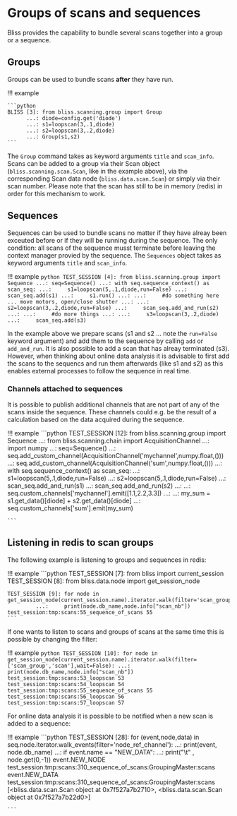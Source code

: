 # Groups of scans and sequences

Bliss provides the capability to bundle several scans together into a group or a sequence.

## Groups

Groups can be used to bundle scans **after** they have run.

!!! example

    ```python
	BLISS [3]: from bliss.scanning.group import Group
	      ...: diode=config.get('diode')
	      ...: s1=loopscan(3,.1,diode)
	      ...: s2=loopscan(3,.2,diode)
	      ...: Group(s1,s2)
    ```

The `Group` command takes as keyword arguments `title` and `scan_info`. Scans can be added to a group via their Scan object (`bliss.scanning.scan.Scan`, like in the example above), via the corresponding Scan data node (`bliss.data.scan.Scan`) or simply via their scan number. Please note that the scan has still to be in memory (redis) in order for this mechanism to work.

## Sequences
Sequences can be used to bundle scans no matter if they have alreay been exceuted before or if they will be running during the sequence. The only condition: all scans of the sequence musst terminate before leaving the context manager provied by the sequence. The `Sequences` object takes as keyword arguments `title` and `scan_info`.

!!! example
    ```python
	TEST_SESSION [4]: from bliss.scanning.group import Sequence
                 ...: seq=Sequence()
                 ...: with seq.sequence_context() as scan_seq:
                 ...:     s1=loopscan(5,.1,diode,run=False)
                 ...:     scan_seq.add(s1)
                 ...:     s1.run()
                 ...:
                 ...:     #do something here ... move motors, open/close shutter
                 ...:
                 ...:     s2=loopscan(3,.2,diode,run=False)
                 ...:     scan_seq.add_and_run(s2)
                 ...:
                 ...:     #do more things
                 ...:
                 ...:     s3=loopscan(3,.2,diode)
                 ...:     scan_seq.add(s3)
    ```

In the example above we prepare scans (s1 and s2 ... note the `run=False` keyword argument) and add them to the sequence by calling `add` or `add_and_run`. It is also possible to add a scan that has alreay terminated (s3). However, when thinking about online data analysis it is advisable to first add the scans to the sequencs and run them afterwards (like s1 and s2) as this enables external processes to follow the sequence in real time.

### Channels attached to sequences
 
It is possible to publish additional channels that are not part of any of the scans inside the sequence. These channels could e.g. be the result of a calculation based on the data acquired during the sequence.

!!! example
    ```python
	TEST_SESSION [12]: from bliss.scanning.group import Sequence
		      ...: from bliss.scanning.chain import AcquisitionChannel
		      ...: import numpy
		      ...: seq=Sequence()
		      ...: seq.add_custom_channel(AcquisitionChannel('mychannel',numpy.float,()))
		      ...: seq.add_custom_channel(AcquisitionChannel('sum',numpy.float,()))
		      ...: with seq.sequence_context() as scan_seq:
		      ...:     s1=loopscan(5,.1,diode,run=False)
		      ...:     s2=loopscan(5,.1,diode,run=False)
		      ...:     scan_seq.add_and_run(s1)
		      ...:     scan_seq.add_and_run(s2)
		      ...:
		      ...:     seq.custom_channels['mychannel'].emit([1.1,2.2,3.3])
		      ...:
		      ...:     my_sum = s1.get_data()[diode] + s2.get_data()[diode]
		      ...:     seq.custom_channels['sum'].emit(my_sum)

    ```

## Listening in redis to scan groups

The following example is listening to groups and sequences in redis:

!!! example
    ```python
	TEST_SESSION [7]: from bliss import current_session
	TEST_SESSION [8]: from bliss.data.node import get_session_node

	TEST_SESSION [9]: for node in get_session_node(current_session.name).iterator.walk(filter='scan_group',wait=False):
		     ...:     print(node.db_name,node.info["scan_nb"])
	test_session:tmp:scans:55_sequence_of_scans 55
    ```

If one wants to listen to scans and groups of scans at the same time this is possible by changing the filter:

!!! example
    ```python
	TEST_SESSION [10]: for node in get_session_node(current_session.name).iterator.walk(filter=['scan_group','scan'],wait=False):
		      ...:     print(node.db_name,node.info["scan_nb"])
	test_session:tmp:scans:53_loopscan 53
	test_session:tmp:scans:54_loopscan 54
	test_session:tmp:scans:55_sequence_of_scans 55
	test_session:tmp:scans:56_loopscan 56
	test_session:tmp:scans:57_loopscan 57
    ```

For online data analysis it is possible to be notified when a new scan is added to a sequence:

!!! example
    ```python
	TEST_SESSION [28]: for (event,node,data) in seq.node.iterator.walk_events(filter='node_ref_channel'):
		      ...:     print(event, node.db_name)
		      ...:     if event.name == "NEW_DATA":
		      ...:         print("\t" , node.get(0,-1))
	event.NEW_NODE test_session:tmp:scans:310_sequence_of_scans:GroupingMaster:scans
	event.NEW_DATA test_session:tmp:scans:310_sequence_of_scans:GroupingMaster:scans
		 [<bliss.data.scan.Scan object at 0x7f527a7b2710>, <bliss.data.scan.Scan object at 0x7f527a7b22d0>]

    ```


